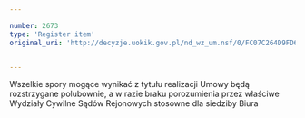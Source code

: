```yaml
---

number: 2673
type: 'Register item'
original_uri: 'http://decyzje.uokik.gov.pl/nd_wz_um.nsf/0/FC07C264D9FD647FC125793C003D844B?OpenDocument'


---
```


Wszelkie spory mogące wynikać z tytułu realizacji Umowy będą rozstrzygane polubownie, a w razie braku porozumienia przez właściwe Wydziały Cywilne Sądów Rejonowych stosowne dla siedziby Biura
